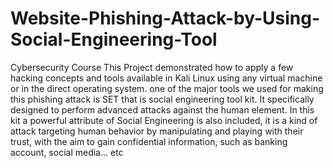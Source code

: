 # Website-Phishing-Attack-by-Using-Social-Engineering-Tool
Cybersecurity Course
This Project demonstrated how to apply a few hacking concepts and tools available in Kali Linux using any virtual machine or in the direct operating system. one of the major tools we used for making this phishing attack is SET that is social engineering tool kit. It specifically designed to perform advanced attacks against the human element. In this kit a powerful attribute of Social Engineering is also included, it is a kind of attack targeting human behavior by manipulating and playing with their trust, with the aim to gain confidential information, such as banking account, social media... etc
